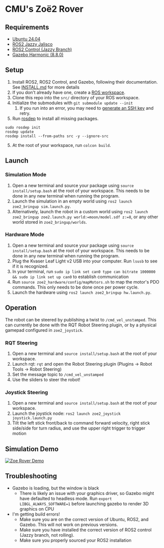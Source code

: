 # CMU's Zoë2 Rover
## Requirements
- [Ubuntu 24.04](https://releases.ubuntu.com/jammy/)
- [ROS2 Jazzy Jalisco](https://docs.ros.org/en/jazzy/index.html)
- [ROS2 Control (Jazzy Branch)](https://control.ros.org/jazzy/index.html)
- [Gazebo Harmonic (8.8.0)](https://gazebosim.org/docs/harmonic/getstarted/)
## Setup
1. Install ROS2, ROS2 Control, and Gazebo, following their documentation. See [INSTALL.md](INSTALL.md) for more details
2. If you don't already have one, create a [ROS workspace](https://docs.ros.org/en/jazzy/Tutorials/Beginner-Client-Libraries/Creating-A-Workspace/Creating-A-Workspace.html). 
3. Clone this repo into the `src/` directory of your ROS workspace.
4. Initialize the submodules with `git submodule update --init`
    1. If you run into an error, you may need to [generate an SSH key](https://docs.github.com/en/authentication/connecting-to-github-with-ssh/generating-a-new-ssh-key-and-adding-it-to-the-ssh-agent?platform=linux) and retry.
6. Run [rosdep](https://docs.ros.org/en/jazzy/Tutorials/Intermediate/Rosdep.html#rosdep-operation) to install all missing packages.
```
sudo rosdep init
rosdep update
rosdep install --from-paths src -y --ignore-src
``` 
5. At the root of your workspace, run `colcon build`.

## Launch
### Simulation Mode
1. Open a new terminal and source your package using `source install/setup.bash` at the root of your workspace. This needs to be done in any new terminal when running the program.
2. Launch the simulation in an empty world using `ros2 launch zoe2_bringup sim.launch.py`.
3. Alternatively, launch the robot in a custom world using `ros2 launch zoe2_bringup zoe2.launch.py world:=moon/model.sdf z:=8`, or any other world stored in `zoe2_bringup/worlds`.
### Hardware Mode
1. Open a new terminal and source your package using `source install/setup.bash` at the root of your workspace. This needs to be done in any new terminal when running the program.
2. Plug the Kvaser Leaf Light v2 USB into your computer. Run `lsusb` to see if it is recognized.
3. In your terminal, run `sudo ip link set can0 type can bitrate 1000000 && sudo ip link set up can0` to establish communication
4. Run `source zoe2_hardware/config/mapMotors.sh` to map the motor's PDO commands. This only needs to be done once per power cycle.
5. Launch the hardware using `ros2 launch zoe2_bringup hw.launch.py`.

## Operation
The robot can be steered by publishing a twist to `/cmd_vel_unstamped`. This can currently be done with the RQT Robot Steering plugin, or by a physical gamepad configured in `zoe2_joystick`.
### RQT Steering
1. Open a new terminal and `source install/setup.bash` at the root of your workspace.
2. Launch rqt: `rqt` and open the Robot Steering plugin (Plugins -> Robot Tools -> Robot Steering)
3. Set the message topic to `/cmd_vel_unstamped`
4. Use the sliders to steer the robot!
### Joystick Steering
1. Open a new terminal and `source install/setup.bash` at the root of your workspace.
2. Launch the joystick node: `ros2 launch zoe2_joystick joystick.launch.py`
3. Tilt the left stick front/back to command forward velocity, right stick side/side for turn radius, and use the upper right trigger to trigger motion


## Simulation Demo
[![Zoe Rover Demo](http://img.youtube.com/vi/RqhPxBom7Jg/0.jpg)](http://www.youtube.com/watch?v=RqhPxBom7Jg)

## Troubleshooting
- Gazebo is loading, but the window is black
    - There is likely an issue with your graphics driver, so Gazebo might have defaulted to headless mode. Run `export LIBGL_ALWAYS_SOFTWARE=1` before launching gazebo to render 3D graphics on CPU
- I'm getting build errors!
    - Make sure you are on the correct version of Ubuntu, ROS2, and Gazebo. This will not work on previous versions.
    - Make sure you have installed the correct version of ROS2 control (Jazzy branch, not rolling).
    - Make sure you properly sourced your ROS2 installation
